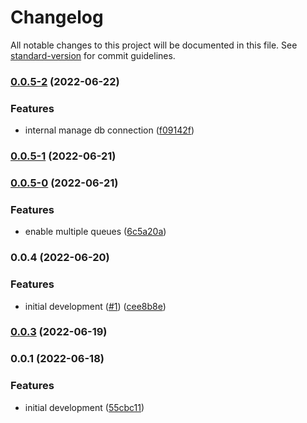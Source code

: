 # Changelog

All notable changes to this project will be documented in this file. See [standard-version](https://github.com/conventional-changelog/standard-version) for commit guidelines.

### [0.0.5-2](https://github.com/jongolden/agenda-nestjs/compare/v0.0.5-1...v0.0.5-2) (2022-06-22)


### Features

* internal manage db connection ([f09142f](https://github.com/jongolden/agenda-nestjs/commit/f09142f320bf2251ff262d5865d5f485bf8ca581))

### [0.0.5-1](https://github.com/jongolden/agenda-nestjs/compare/v0.0.5-0...v0.0.5-1) (2022-06-21)

### [0.0.5-0](https://github.com/jongolden/agenda-nestjs/compare/v0.0.4...v0.0.5-0) (2022-06-21)


### Features

* enable multiple queues ([6c5a20a](https://github.com/jongolden/agenda-nestjs/commit/6c5a20afd661d668ce4694b6b6b6be4bac0ceec2))

### 0.0.4 (2022-06-20)


### Features

* initial development ([#1](https://github.com/jongolden/agenda-nestjs/issues/1)) ([cee8b8e](https://github.com/jongolden/agenda-nestjs/commit/cee8b8e9f45e6cd6cb2b3da5829446e21b29ebe7))

### [0.0.3](https://github.com/jongolden/agenda-nestjs/compare/v0.0.2...v0.0.3) (2022-06-19)

### 0.0.1 (2022-06-18)


### Features

* initial development ([55cbc11](https://github.com/jongolden/agenda-nest/commit/55cbc1199fe780aa3cc6c18d5e64958483927f37))
